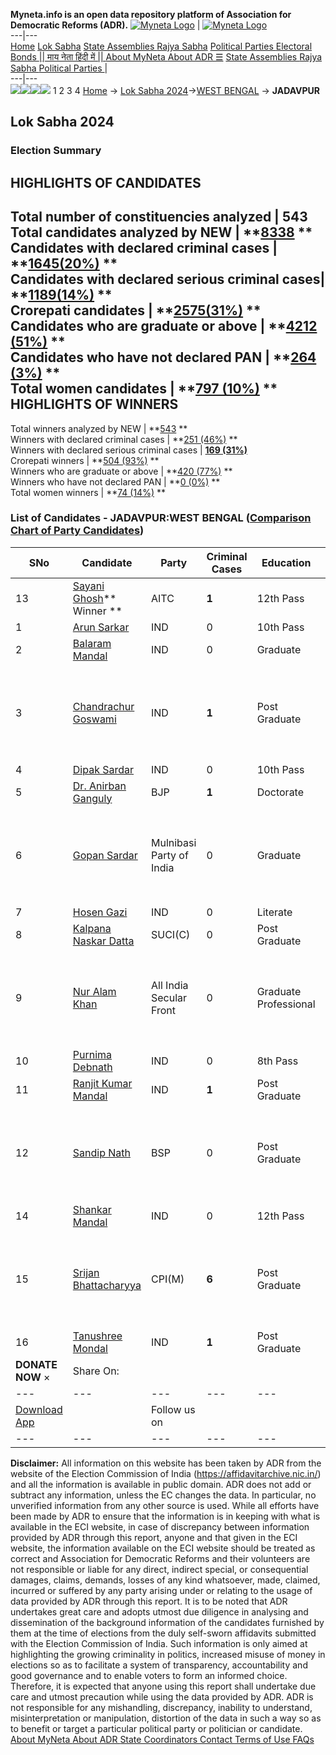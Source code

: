 **Myneta.info is an open data repository platform of Association for Democratic Reforms (ADR).**
[![Myneta Logo](https://www.myneta.info/lib/img/myneta-logo.png)](https://www.myneta.info/) | [![Myneta Logo](https://www.myneta.info/lib/img/adr-logo.png)](https://adrindia.org)  
---|---  
[Home](https://www.myneta.info/) [Lok Sabha](https://www.myneta.info/#ls "Lok Sabha") [ State Assemblies ](https://www.myneta.info/#sa "State Assemblies") [Rajya Sabha](https://www.myneta.info/#rs "Rajya Sabha") [Political Parties ](https://www.myneta.info/party "Political Parties") [ Electoral Bonds ](https://www.myneta.info/electoral_bonds "Electoral Bonds") [ || माय नेता हिंदी में || ](https://translate.google.co.in/translate?prev=hp&hl=en&js=y&u=www.myneta.info&sl=en&tl=hi&history_state0=) [ About MyNeta ](https://adrindia.org/content/about-myneta) [ About ADR ](https://adrindia.org/about-adr/who-we-are) [☰](javascript:void\(0\))
[ State Assemblies ](https://www.myneta.info/#sa "State Assemblies") [ Rajya Sabha ](https://www.myneta.info/#rs "Rajya Sabha") [ Political Parties ](https://www.myneta.info/party "Political Parties")
|   
---|---  
![](https://www.myneta.info/lib/img/banner/banner-1.png)![](https://www.myneta.info/lib/img/banner/banner-2.png)![](https://www.myneta.info/lib/img/banner/banner-3.png)![](https://www.myneta.info/lib/img/banner/banner-4.png)
1  2  3  4 
[Home](https://www.myneta.info/) → [Lok Sabha 2024](https://www.myneta.info/LokSabha2024/)→[WEST BENGAL](https://www.myneta.info/LokSabha2024/index.php?action=show_constituencies&state_id=36) → **JADAVPUR**
### 
## Lok Sabha 2024
###  Election Summary 
HIGHLIGHTS OF CANDIDATES  
---  
Total number of constituencies analyzed |  543   
Total candidates analyzed by NEW | **[8338](https://www.myneta.info/LokSabha2024/index.php?action=summary&subAction=candidates_analyzed&sort=candidate#summary) **  
Candidates with declared criminal cases | **[1645(20%)](https://www.myneta.info/LokSabha2024/index.php?action=summary&subAction=crime&sort=candidate#summary) **  
Candidates with declared serious criminal cases| **[1189(14%)](https://www.myneta.info/LokSabha2024/index.php?action=summary&subAction=serious_crime&sort=candidate#summary) **  
Crorepati candidates | **[2575(31%)](https://www.myneta.info/LokSabha2024/index.php?action=summary&subAction=crorepati&sort=candidate#summary) **  
Candidates who are graduate or above | **[4212 (51%)](https://www.myneta.info/LokSabha2024/index.php?action=summary&subAction=education&sort=candidate#summary) **  
Candidates who have not declared PAN | **[264 (3%)](https://www.myneta.info/LokSabha2024/index.php?action=summary&subAction=without_pan&sort=candidate#summary) **  
Total women candidates | **[797 (10%)](https://www.myneta.info/LokSabha2024/index.php?action=summary&subAction=women_candidate&sort=candidate#summary) **  
HIGHLIGHTS OF WINNERS  
---  
Total winners analyzed by NEW | **[543](https://www.myneta.info/LokSabha2024/index.php?action=summary&subAction=winner_analyzed&sort=candidate#summary) **  
Winners with declared criminal cases | **[251 (46%)](https://www.myneta.info/LokSabha2024/index.php?action=summary&subAction=winner_crime&sort=candidate#summary) **  
Winners with declared serious criminal cases | **[169 (31%)](https://www.myneta.info/LokSabha2024/index.php?action=summary&subAction=winner_serious_crime&sort=candidate#summary)**  
Crorepati winners | **[504 (93%)](https://www.myneta.info/LokSabha2024/index.php?action=summary&subAction=winner_crorepati&sort=candidate#summary) **  
Winners who are graduate or above | **[420 (77%)](https://www.myneta.info/LokSabha2024/index.php?action=summary&subAction=winner_education&sort=candidate#summary) **  
Winners who have not declared PAN | **[0 (0%)](https://www.myneta.info/LokSabha2024/index.php?action=summary&subAction=winner_without_pan&sort=candidate#summary) **  
Total women winners | **[74 (14%)](https://www.myneta.info/LokSabha2024/index.php?action=summary&subAction=winner_women&sort=candidate#summary) **  
### List of Candidates - JADAVPUR:WEST BENGAL ([Comparison Chart of Party Candidates](https://www.myneta.info/LokSabha2024/comparisonchart.php?constituency_id=575))
SNo | Candidate| Party| Criminal Cases| Education| Age| Total Assets| Liabilities  
---|---|---|---|---|---|---|---  
13  | [Sayani Ghosh](https://www.myneta.info/LokSabha2024/candidate.php?candidate_id=9062)** Winner ** | AITC | **1** | 12th Pass| 31 | Rs 91,89,462 ~ 91 Lacs+ | Rs 59,85,716 ~ 59 Lacs+  
1  | [Arun Sarkar](https://www.myneta.info/LokSabha2024/candidate.php?candidate_id=9057) | IND | 0 | 10th Pass| 57 | Rs 17,67,500 ~ 17 Lacs+ | Rs 0 ~   
2  | [Balaram Mandal](https://www.myneta.info/LokSabha2024/candidate.php?candidate_id=9055) | IND | 0 | Graduate| 49 | Rs 2,500 ~ 2 Thou+ | Rs 0 ~   
3  | [Chandrachur Goswami](https://www.myneta.info/LokSabha2024/candidate.php?candidate_id=9050) | IND | **1** | Post Graduate| 34 | ![](https://myneta.info/image_v2.php?myneta_folder=LokSabha2024&candidate_id=9050&col=ta) | ![](https://myneta.info/image_v2.php?myneta_folder=LokSabha2024&candidate_id=9050&col=lia)  
4  | [Dipak Sardar](https://www.myneta.info/LokSabha2024/candidate.php?candidate_id=9058) | IND | 0 | 10th Pass| 39 | Rs 2,52,742 ~ 2 Lacs+ | Rs 0 ~   
5  | [Dr. Anirban Ganguly](https://www.myneta.info/LokSabha2024/candidate.php?candidate_id=9056) | BJP | **1** | Doctorate| 47 | Rs 75,18,063 ~ 75 Lacs+ | Rs 7,85,307 ~ 7 Lacs+  
6  | [Gopan Sardar](https://www.myneta.info/LokSabha2024/candidate.php?candidate_id=9053) | Mulnibasi Party of India | 0 | Graduate| 48 | ![](https://myneta.info/image_v2.php?myneta_folder=LokSabha2024&candidate_id=9053&col=ta) | ![](https://myneta.info/image_v2.php?myneta_folder=LokSabha2024&candidate_id=9053&col=lia)  
7  | [Hosen Gazi](https://www.myneta.info/LokSabha2024/candidate.php?candidate_id=9049) | IND | 0 | Literate| 49 | Rs 7,82,000 ~ 7 Lacs+ | Rs 61,000 ~ 61 Thou+  
8  | [Kalpana Naskar Datta](https://www.myneta.info/LokSabha2024/candidate.php?candidate_id=9064) | SUCI(C) | 0 | Post Graduate| 62 | Rs 1,24,47,744 ~ 1 Crore+ | Rs 0 ~   
9  | [Nur Alam Khan](https://www.myneta.info/LokSabha2024/candidate.php?candidate_id=9051) | All India Secular Front | 0 | Graduate Professional| 27 | ![](https://myneta.info/image_v2.php?myneta_folder=LokSabha2024&candidate_id=9051&col=ta) | ![](https://myneta.info/image_v2.php?myneta_folder=LokSabha2024&candidate_id=9051&col=lia)  
10  | [Purnima Debnath](https://www.myneta.info/LokSabha2024/candidate.php?candidate_id=9061) | IND | 0 | 8th Pass| 38 | Rs 2,94,800 ~ 2 Lacs+ | Rs 0 ~   
11  | [Ranjit Kumar Mandal](https://www.myneta.info/LokSabha2024/candidate.php?candidate_id=9052) | IND | **1** | Post Graduate| 41 | Rs 26,86,542 ~ 26 Lacs+ | Rs 0 ~   
12  | [Sandip Nath](https://www.myneta.info/LokSabha2024/candidate.php?candidate_id=9063) | BSP | 0 | Post Graduate| 52 | ![](https://myneta.info/image_v2.php?myneta_folder=LokSabha2024&candidate_id=9063&col=ta) | ![](https://myneta.info/image_v2.php?myneta_folder=LokSabha2024&candidate_id=9063&col=lia)  
14  | [Shankar Mandal](https://www.myneta.info/LokSabha2024/candidate.php?candidate_id=9060) | IND | 0 | 12th Pass| 49 | Rs 2,19,000 ~ 2 Lacs+ | Rs 0 ~   
15  | [Srijan Bhattacharyya](https://www.myneta.info/LokSabha2024/candidate.php?candidate_id=9059) | CPI(M) | **6** | Post Graduate| 31 | ![](https://myneta.info/image_v2.php?myneta_folder=LokSabha2024&candidate_id=9059&col=ta) | ![](https://myneta.info/image_v2.php?myneta_folder=LokSabha2024&candidate_id=9059&col=lia)  
16  | [Tanushree Mondal](https://www.myneta.info/LokSabha2024/candidate.php?candidate_id=9054) | IND | **1** | Post Graduate| 33 | Rs 8,23,901 ~ 8 Lacs+ | Rs 0 ~   
|  **DONATE NOW** × |  Share On:  | [](https://api.whatsapp.com/send?text=https%3A%2F%2Fmyneta.info%2Fpunjab2022%2Findex.php%3Faction%3Dshow_constituencies%26state_id%3D19) | [](https://www.facebook.com/sharer/sharer.php?u=https%3A%2F%2Fmyneta.info%2Fpunjab2022%2Findex.php%3Faction%3Dshow_constituencies%26state_id%3D19) | [](https://twitter.com/share?url=https%3A%2F%2Fmyneta.info%2Fpunjab2022%2Findex.php%3Faction%3Dshow_constituencies%26state_id%3D19)  
---|---|---|---|---  
| [ Download App ](https://play.google.com/store/apps/details?id=com.webrosoft.myneta1&pcampaignid=pcampaignidMKT-Other-global-all-co-prtnr-py-PartBadge-Mar2515-1) | [](https://play.google.com/store/apps/details?id=com.webrosoft.myneta1&pcampaignid=pcampaignidMKT-Other-global-all-co-prtnr-py-PartBadge-Mar2515-1) |  Follow us on  | [](https://www.facebook.com/adrindia.org/) | [](https://twitter.com/adrspeaks) | [](https://groups.google.com/g/national-election-watch?hl=en&pli=1) | [](https://www.instagram.com/adrspeaks/) | [](https://www.youtube.com/user/adrspeaks) | [](https://sharechat.com/profile/adrspeaks)  
---|---|---|---|---|---|---|---|---  
**Disclaimer:** All information on this website has been taken by ADR from the website of the Election Commission of India (https://affidavitarchive.nic.in/) and all the information is available in public domain. ADR does not add or subtract any information, unless the EC changes the data. In particular, no unverified information from any other source is used. While all efforts have been made by ADR to ensure that the information is in keeping with what is available in the ECI website, in case of discrepancy between information provided by ADR through this report, anyone and that given in the ECI website, the information available on the ECI website should be treated as correct and Association for Democratic Reforms and their volunteers are not responsible or liable for any direct, indirect special, or consequential damages, claims, demands, losses of any kind whatsoever, made, claimed, incurred or suffered by any party arising under or relating to the usage of data provided by ADR through this report. It is to be noted that ADR undertakes great care and adopts utmost due diligence in analysing and dissemination of the background information of the candidates furnished by them at the time of elections from the duly self-sworn affidavits submitted with the Election Commission of India. Such information is only aimed at highlighting the growing criminality in politics, increased misuse of money in elections so as to facilitate a system of transparency, accountability and good governance and to enable voters to form an informed choice. Therefore, it is expected that anyone using this report shall undertake due care and utmost precaution while using the data provided by ADR. ADR is not responsible for any mishandling, discrepancy, inability to understand, misinterpretation or manipulation, distortion of the data in such a way so as to benefit or target a particular political party or politician or candidate. 
[ About MyNeta ](https://adrindia.org/content/about-myneta) [ About ADR ](https://adrindia.org/about-adr/who-we-are) [ State Coordinators ](https://adrindia.org/about-adr/state-coordinators) [ Contact ](https://adrindia.org/contact-us) [ Terms of Use ](https://adrindia.org/content/adr-terms-use) [ FAQs ](https://adrindia.org/content/faqs)
